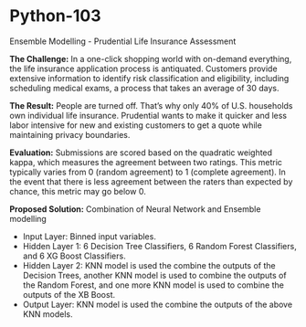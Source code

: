 # Python-103
Ensemble Modelling - Prudential Life Insurance Assessment

**The Challenge:** In a one-click shopping world with on-demand everything, the life insurance application process is antiquated. Customers provide extensive information to identify risk classification and eligibility, including scheduling medical exams, a process that takes an average of 30 days.

**The Result:** People are turned off. That’s why only 40% of U.S. households own individual life insurance. Prudential wants to make it quicker and less labor intensive for new and existing customers to get a quote while maintaining privacy boundaries.

**Evaluation:** Submissions are scored based on the quadratic weighted kappa, which measures the agreement between two ratings. This metric typically varies from 0 (random agreement) to 1 (complete agreement). In the event that there is less agreement between the raters than expected by chance, this metric may go below 0.

**Proposed Solution:** Combination of Neural Network and Ensemble modelling 
*	Input Layer: Binned input variables.  
*	Hidden Layer 1: 6 Decision Tree Classifiers, 6 Random Forest Classifiers, and 6 XG Boost Classifiers. 
*	Hidden Layer 2: KNN model is used the combine the outputs of the Decision Trees, another KNN model is used to combine the outputs of the Random Forest, and one more KNN model is used to combine the outputs of the XB Boost.
*	Output Layer: KNN model is used the combine the outputs of the above KNN models.
